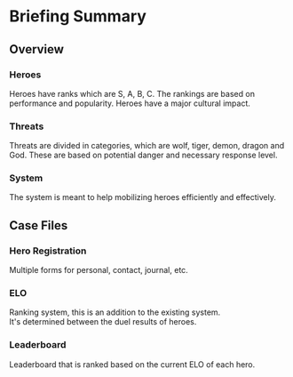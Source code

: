 # Briefing Summary

## Overview

### Heroes
Heroes have ranks which are S, A, B, C. The rankings are based on performance and popularity. Heroes have a major cultural impact. 

### Threats
Threats are divided in categories, which are wolf, tiger, demon, dragon and God. These are based on potential danger and necessary response level.

### System 
The system is meant to help mobilizing heroes efficiently and effectively.

## Case Files

### Hero Registration
Multiple forms for personal, contact, journal, etc. 

### ELO
Ranking system, this is an addition to the existing system.\
It's determined between the duel results of heroes.

### Leaderboard
Leaderboard that is ranked based on the current ELO of each hero.
